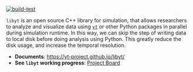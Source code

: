 [![build-test](https://github.com/yt-project/libyt/actions/workflows/build-test.yml/badge.svg)](https://github.com/yt-project/libyt/actions/workflows/build-test.yml)


`libyt` is an open source C++ library for simulation, that allows researchers to analyze and visualize data using [`yt`](https://yt-project.org/) or other Python packages in parallel during simulation runtime. In this way, we can skip the step of writing data to local disk before doing analysis using Python. This greatly reduce the disk usage, and increase the temporal resolution.

- **Documents**: https://yt-project.github.io/libyt/
- **See `libyt` working progress**: [Project Board](https://github.com/yt-project/libyt/projects/1)

